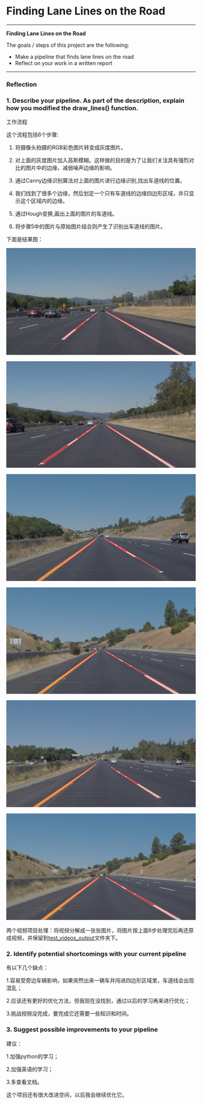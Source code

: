 # **Finding Lane Lines on the Road** 

---

**Finding Lane Lines on the Road**

The goals / steps of this project are the following:
* Make a pipeline that finds lane lines on the road
* Reflect on your work in a written report


[//]: # (Image References)

[image1]: ./test_images_output/solidWhiteCurve.jpg "SolidWhiteCurve"
[image2]: ./test_images_output/solidWhiteRight.jpg "SolidWhiteRight"
[image3]: ./test_images_output/solidYellowCurve.jpg "SolidYellowCurve"
[image4]: ./test_images_output/solidYellowCurve2.jpg "SolidYellowCurve2"
[image5]: ./test_images_output/solidYellowLeft.jpg "SolidYellowLeft"
[image6]: ./test_images_output/whiteCarLaneSwitch.jpg "WhiteCarLaneSwitch"
---

### Reflection

### 1. Describe your pipeline. As part of the description, explain how you modified the draw_lines() function.

工作流程

这个流程包括6个步骤:

1. 将摄像头拍摄的RGB彩色图片转变成灰度图片。

2. 对上面的灰度图片加入高斯模糊。这样做的目的是为了让我们关注具有强烈对比的图片中的边缘，减弱噪声边缘的影响。

3. 通过Canny边缘识别算法对上面的图片进行边缘识别,找出车道线的位置。

4. 我们找到了很多个边缘，然后划定一个只有车道线的边缘四边形区域，并只显示这个区域内的边缘。

5. 通过Hough变换,画出上面的图片的车道线。

6. 将步骤5中的图片与原始图片结合则产生了识别出车道线的图片。

下面是结果图：

![alt text][image1]

![alt text][image2]

![alt text][image3]

![alt text][image4]

![alt text][image5]

![alt text][image6]

两个视频项目处理：将视频分解成一张张图片，将图片按上面6步处理完后再还原成视频，并保留到[test_videos_output](https://github.com/zhixiongruan/Finding-Lane-Lines/tree/master/test_videos_output)文件夹下。


### 2. Identify potential shortcomings with your current pipeline


有以下几个缺点：

1.容易受旁边车辆影响，如果突然出来一辆车并闯进四边形区域里，车道线会出现混乱；

2.应该还有更好的优化方法，但我现在没找到，通过以后的学习再来进行优化；

3.挑战视频没完成，要完成它还需要一些知识和时间。


### 3. Suggest possible improvements to your pipeline

建议：

1.加强python的学习；

2.加强英语的学习；

3.多查看文档。

这个项目还有很大改进空间，以后我会继续优化它。
